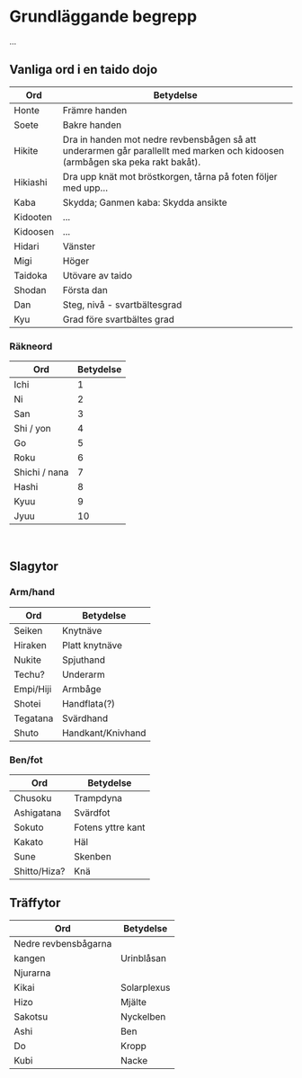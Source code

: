 # Grundläggande begrepp
…

## Vanliga ord i en taido dojo

Ord | Betydelse
--- | ---
Honte | Främre handen
Soete | Bakre handen
Hikite | Dra in handen mot nedre revbensbågen så att underarmen går parallellt med marken och kidoosen (armbågen ska peka rakt bakåt).
Hikiashi | Dra upp knät mot bröstkorgen, tårna på foten följer med upp…
Kaba | Skydda; Ganmen kaba: Skydda ansikte
Kidooten | ...
Kidoosen | ...
Hidari | Vänster
Migi | Höger
Taidoka | Utövare av taido
Shodan | Första dan
Dan | Steg, nivå - svartbältesgrad
Kyu | Grad före svartbältes grad


### Räkneord

Ord | Betydelse
--- | ---
Ichi | 1
Ni | 2
San | 3
Shi / yon | 4
Go | 5
Roku | 6
Shichi / nana | 7
Hashi | 8
Kyuu | 9
Jyuu | 10
 

## Slagytor

### Arm/hand

Ord | Betydelse
--- | ---
Seiken | Knytnäve
Hiraken | Platt knytnäve
Nukite | Spjuthand
Techu? | Underarm
Empi/Hiji | Armbåge
Shotei | Handflata(?)
Tegatana | Svärdhand
Shuto | Handkant/Knivhand

### Ben/fot

Ord | Betydelse
--- | ---
Chusoku | Trampdyna
Ashigatana |  Svärdfot
Sokuto | Fotens yttre kant
Kakato | Häl
Sune | Skenben
Shitto/Hiza? | Knä


## Träffytor

Ord | Betydelse
--- | ---
 | Nedre revbensbågarna  
kangen | Urinblåsan  
 | Njurarna  
Kikai | Solarplexus  
Hizo | Mjälte 
Sakotsu | Nyckelben 
Ashi | Ben 
Do | Kropp 
Kubi | Nacke 
